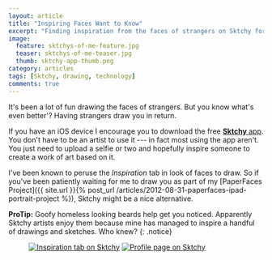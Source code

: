 ```yaml
---
layout: article
title: "Inspiring Faces Want to Know"
excerpt: "Finding inspiration from the faces of strangers on Sktchy for iOS."
image: 
  feature: sktchys-of-me-feature.jpg
  teaser: sktchys-of-me-teaser.jpg
  thumb: sktchy-app-thumb.png
category: articles
tags: [Sktchy, drawing, technology]
comments: true
---
```


It's been a lot of fun drawing the faces of strangers. But you know what's even better'? Having strangers draw you in return.

If you have an iOS device I encourage you to download the free [**Sktchy** app](http://www.sktchy.com/). You don't have to be an artist to use it --- in fact most using the app aren't. You just need to upload a selfie or two and hopefully inspire someone to create a work of art based on it.

I've been known to peruse the *Inspiration* tab in look of faces to draw. So if you've been patiently waiting for me to draw you as part of my [PaperFaces Project]({{ site.url }}{% post_url /articles/2012-08-31-paperfaces-ipad-portrait-project %}), Sktchy might be a nice alternative.

<i class="fa fa-star"></i> **ProTip:** Goofy homeless looking beards help get you noticed. Apparently Sktchy artists enjoy them because mine has managed to inspire a handful of drawings and sketches. Who knew?
{: .notice}

<figure class="half">
	<a href="{{ site.url }}/tag/sktchy/"><img src="{{ site.url }}/images/sktchy-inspiration-screenshot.jpg" alt="Inspiration tab on Sktchy"></a>
	<a href="{{ site.url }}/tag/sktchy/"><img src="{{ site.url }}/images/sktchy-profile-screenshot.jpg" alt="Profile page on Sktchy"></a>
</figure>